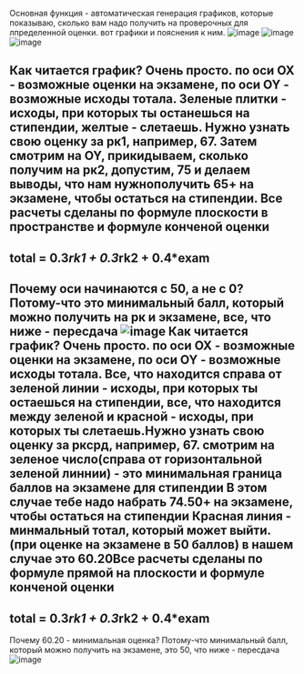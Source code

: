 Основная функция - автоматическая генерация графиков, которые показываю, сколько вам надо получить на проверочных для лпределенной оценки. вот графики и пояснения к ним.
![image](https://github.com/KatayevDair/telega.py/assets/104565128/6db35694-b273-4ac0-9a14-94647d51e80d)
![image](https://github.com/KatayevDair/telega.py/assets/104565128/cdd0c842-60c4-4aa5-b070-949365265429)
![image](https://github.com/KatayevDair/telega.py/assets/104565128/e8e04e25-f6bf-401c-ab1e-604fca246d00)

Как читается график?
Очень просто. по оси OX - возможные оценки на экзамене, по оси OY - возможные исходы тотала.
Зеленые плитки - исходы, при которых ты останешься на стипендии, желтые - слетаешь.
Нужно узнать свою оценку за рк1, например, 67.
Затем смотрим на OY, прикидываем, сколько получим на рк2, допустим, 75 и делаем выводы, что нам нужнополучить 65+ на экзамене, чтобы остаться на стипендии.
Все расчеты сделаны по формуле плоскости в пространстве и формуле конченой оценки
------------
total = 0.3*rk1 + 0.3*rk2 + 0.4*exam
------------
Почему оси начинаются с 50, а не с 0?
Потому-что это минимальный балл, который можно получить на рк и экзамене, все, что ниже - пересдача
![image](https://github.com/KatayevDair/telega.py/assets/104565128/d38297ee-fede-40ef-96d6-ffe5623e75bb)
Как читается график?
Очень просто. по оси OX - возможные оценки на экзамене, по оси OY - возможные исходы тотала.
Все, что находится справа от зеленой линии - исходы, при которых ты остаешься на стипендии,
все, что находится между зеленой и красной - исходы, при которых ты слетаешь.Нужно узнать свою оценку за рксрд, например, 67.
смотрим на зеленое число(справа от горизонтальной зеленой линнии) - это минимальная граница баллов на экзамене для стипендии
В этом случае тебе надо набрать 74.50+ на экзамене, чтобы остаться на стипендии
Красная линия - минмальный тотал, который может выйти. (при оценке на экзамене в 50 баллов)
в нашем случае это 60.20Все расчеты сделаны по формуле прямой на плоскости и формуле конченой оценки
------------
total = 0.3*rk1 + 0.3*rk2 + 0.4*exam
------------
Почему 60.20 - минимальная оценка?
Потому-что минимальный балл, который можно получить на экзамене, это 50, что ниже - пересдача
![image](https://github.com/KatayevDair/telega.py/assets/104565128/7429f425-df13-4017-9cf8-166b9d6ec937)

